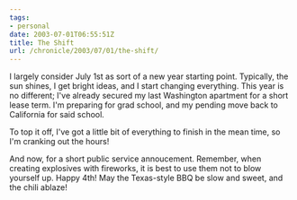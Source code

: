 ```yaml
---
tags:
- personal
date: 2003-07-01T06:55:51Z
title: The Shift
url: /chronicle/2003/07/01/the-shift/
---
```


I largely consider July 1st as sort of a new year starting point.  Typically, the sun shines, I get bright ideas, and I start changing everything.  This year is no different; I've already secured my last Washington apartment for a short lease term.  I'm preparing for grad school, and my pending move back to California for said school.

To top it off, I've got a little bit of everything to finish in the mean time, so I'm cranking out the hours!

And now, for a short public service annoucement.  Remember, when creating explosives with fireworks, it is best to use them not to blow yourself up.  Happy 4th!  May the Texas-style BBQ be slow and sweet, and the chili ablaze!
